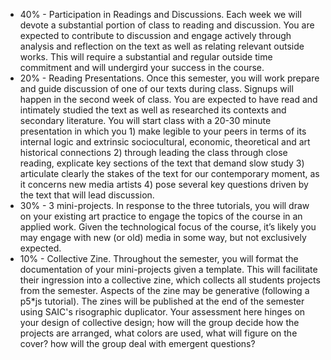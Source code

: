 - 40% - Participation in Readings and Discussions. Each week we will devote a substantial portion of class to reading and discussion. You are expected to contribute to discussion and engage actively through analysis and reflection on the text as well as relating relevant outside works. This will require a substantial and regular outside time commitment and will undergird your success in the course.
- 20% - Reading Presentations. Once this semester, you will work prepare and guide discussion of one of our texts during class. Signups will happen in the second week of class. You are expected to have read and intimately studied the text as well as researched its contexts and secondary literature. You will start class with a 20-30 minute presentation in which you 1) make legible to your peers in terms of its internal logic and extrinsic sociocultural, economic, theoretical and art historical connections 2) through leading the class through close reading, explicate key sections of the text that demand slow study 3) articulate clearly the stakes of the text for our contemporary moment, as it concerns new media artists 4) pose several key questions driven by the text that will lead discussion.
- 30% - 3 mini-projects. In response to the three tutorials, you will draw on your existing art practice to engage the topics of the course in an applied work. Given the technological focus of the course, it’s likely you may engage with new (or old) media in some way, but not exclusively expected.
- 10% - Collective Zine. Throughout the semester, you will format the documentation of your mini-projects given a template. This will facilitate their ingression into a collective zine, which collects all students projects from the semester. Aspects of the zine may be generative (following a p5*js tutorial). The zines will be published at the end of the semester using SAIC's risographic duplicator. Your assessment here hinges on your design of collective design; how will the group decide how the projects are arranged, what colors are used, what will figure on the cover? how will the group deal with emergent questions?
